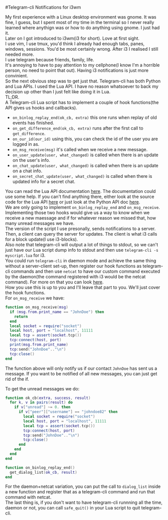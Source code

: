 #Telegram-cli Notifications for i3wm

My first experience with a Linux desktop environment was gnome. It was fine, I guess, but I spent most of my time in the terminal so I never really learned where anythign was or how to do anything using gnome. I just had it.<br/>
Later on I got introduced to i3wm(i3 for short). Love at first sight.<br/>
I use vim, I use tmux, you'd think I already had enough tabs, panes, windows, sessions. You'd be most certainly wrong. After i3 I realised I still needed more.<br/>
I use telegram because friends, family, life.<br/>
It's annoying to have to pay attention to my cellphone(I know I'm a horrible person, no need to point that out). Having i3 notifications is just more convinient.<br/>
So the next obvious step was to get just that. Telegram-cli has both Python and Lua APIs. I used the Lua API. I have no reason whatsoever to back my decision up other than I just felt like doing it in Lua.<br/>
TL;DR.<br/>
A Telegram-cli Lua script has to implement a couple of hook functions(the API gives us hooks and callbacks).<br/>
* `on_binlog_replay_end(ok_cb, extra)` this one runs when replay of old events has finished.<br/>
* `on_get_difference_end(ok_cb, extra)` runs after the first call to `get_difference`.<br/>
* `on_our_id(our_id)` using this, you can check the id of the user you are logged in as.<br/>
* `on_msg_receive(msg)` it's called when we receive a new message.<br/>
* `on_user_update(user, what_changed)` is called when there is an update on the user's info.<br/>
* `on_chat_update(user, what_changed)` is called when there is an update on a chat info.<br>
* `on_secret_chat_update(user, what_changed)` is called when there is updated info for a secret chat.<br/>

You can read the Lua API documentation [here](https://github.com/vysheng/tg/blob/master/README-LUA). The documentation could use some help. If you can't find anything there, either look at the source code for the Lua API [here](https://github.com/vysheng/tg/blob/master/lua-tg.c) or just look at the Python API doc [here](https://github.com/vysheng/tg/blob/master/README-PY.md).<br/>
We are only going to implement `on_binlog_replay_end` and `on_msg_receive`.<br/>
Implementing those two hooks would give us a way to know when we receive a new maessage and if for whatever reason we missed that, how many unread messages we have.<br/>
The version of the script I use presonally, sends notifications to a server. Then, a client can query the server for updates. The client is what i3 calls for a block update(I use i3-blocks).<br/>
Also note that telegram-cli will output a lot of things to stdout, so we can't just have our Lua script dump info to stdout and then use `telegram-cli -s myscript.lua` for i3.<br/>
You could run `telegram-cli` in daemon mode and achieve the same thing without a server-client set-up, then register our hook functions as telegram-cli commands and then use `netcat` to have our custom command executed by the daemon(the command registered with i3 would be the netcat command). For more on that you can look [here](https://github.com/vysheng/tg/wiki/Running-Telegram-CLI-as-Daemon).<br/>
How you use this is up to you and I'll leave that part to you. We'll just cover the hook functions.<br/>
For `on_msg_receive` we have:<br/>
```lua
function on_msg_receive(msg)
  if (msg.from.print_name == "JohnDoe") then
    return
  end
  local socket = require("socket")
  local host, port = "localhost", 11111
  local tcp = assert(socket.tcp())
  tcp:connect(host, port)
  print(msg.from.print_name)
  tcp:send("JohnDoe".."\n")
  tcp:close()
end
```
The function above will only notify us if our contact `JohnDoe` has sent us a message. If you want to be notified of all new messages, you can just get rid of the if.<br/>

To get the unread messages we do:<br/>
```lua
function ok_cb(extra, success, result)
  for k, v in pairs(result) do
    if v["unread"] ~= 0. then
      if v["peer"]["username"] == "johndoe82" then
        local socket = require("socket")
        local host, port = "localhost", 11111
        local tcp = assert(socket.tcp())
        tcp:connect(host, port)
        tcp:send("JohnDoe".."\n")
        tcp:close()
      end
    end
  end
end

function on_binlog_replay_end()
  get_dialog_list(ok_cb, result)
end
```
For the daemon+netcat variation, you can put the call to `dialog_list` inside a new function and register that as a telegram-cli command and run that command with netcat.<br/>
The last thing is, if you don't want to have telegram-cli runnning all the time, daemon or not, you can call `safe_quit()` in your Lua script to quit telegram-cli.<br/>
